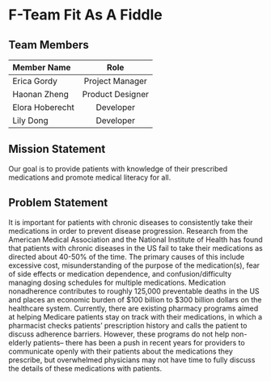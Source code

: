 # F-Team Fit As A Fiddle

## Team Members  

| Member Name | Role | 
| :---       |    :---:   |
| Erica Gordy | Project Manager |
| Haonan Zheng | Product Designer |
| Elora Hoberecht | Developer |
| Lily Dong | Developer | 

## Mission Statement 
Our goal is to provide patients with knowledge of their prescribed medications and promote medical literacy for all. 

## Problem Statement 
It is important for patients with chronic diseases to consistently take their medications in order to prevent disease progression. Research from the American Medical Association and the National Institute of Health has found that patients with chronic diseases in the US fail to take their medications as directed about 40-50% of the time. The primary causes of this include excessive cost, misunderstanding of the purpose of the medication(s), fear of side effects or medication dependence, and confusion/difficulty managing dosing schedules for multiple medications. Medication nonadherence contributes to roughly 125,000 preventable deaths in the US and places an economic burden of $100 billion to $300 billion dollars on the healthcare system. Currently, there are existing pharmacy programs aimed at helping Medicare patients stay on track with their medications, in which a pharmacist checks patients’ prescription history and calls the patient to discuss adherence barriers. However, these programs do not help non-elderly patients– there has been a push in recent years for providers to communicate openly with their patients about the medications they prescribe, but overwhelmed physicians may not have time to fully discuss the details of these medications with patients.
